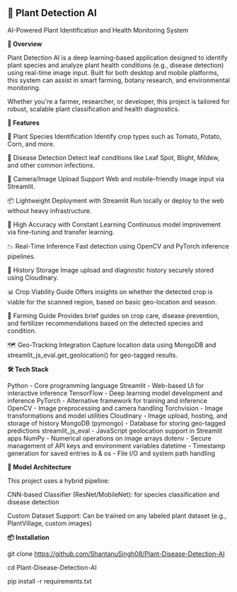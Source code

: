 ## **🌿 Plant Detection AI**

AI-Powered Plant Identification and Health Monitoring System

**📸 Overview**

Plant Detection AI is a deep learning-based application designed to identify plant species and analyze plant health conditions (e.g., disease detection) using real-time image input. Built for both desktop and mobile platforms, this system can assist in smart farming, botany research, and environmental monitoring.

Whether you're a farmer, researcher, or developer, this project is tailored for robust, scalable plant classification and health diagnostics.

**🚀 Features**

🌱 Plant Species Identification
Identify crop types such as Tomato, Potato, Corn, and more.

🦠 Disease Detection
Detect leaf conditions like Leaf Spot, Blight, Mildew, and other common infections.

📲 Camera/Image Upload Support
Web and mobile-friendly image input via Streamlit.

📦 Lightweight Deployment with Streamlit
Run locally or deploy to the web without heavy infrastructure.

🎯 High Accuracy with Constant Learning
Continuous model improvement via fine-tuning and transfer learning.

📉 Real-Time Inference
Fast detection using OpenCV and PyTorch inference pipelines.

🔐 History Storage
Image upload and diagnostic history securely stored using Cloudinary.

📊 Crop Viability Guide
Offers insights on whether the detected crop is viable for the scanned region, based on basic geo-location and season.

🌾 Farming Guide
Provides brief guides on crop care, disease prevention, and fertilizer recommendations based on the detected species and condition.

🗺️ Geo-Tracking Integration
Capture location data using MongoDB and streamlit_js_eval.get_geolocation() for geo-tagged results.


**🛠️ Tech Stack**

Python - Core programming language
Streamlit	- Web-based UI for interactive inference
TensorFlow	- Deep learning model development and inference
PyTorch	- Alternative framework for training and inference
OpenCV - Image preprocessing and camera handling
Torchvision	- Image transformations and model utilities
Cloudinary - Image upload, hosting, and storage of history
MongoDB (pymongo) -	Database for storing geo-tagged predictions
streamlit_js_eval	- JavaScript geolocation support in Streamlit apps
NumPy	- Numerical operations on image arrays
dotenv - Secure management of API keys and environment variables
datetime - Timestamp generation for saved entries
io & os	- File I/O and system path handling




**🧠 Model Architecture**

This project uses a hybrid pipeline:

CNN-based Classifier (ResNet/MobileNet): for species classification and disease detection

Custom Dataset Support: Can be trained on any labeled plant dataset (e.g., PlantVillage, custom images)

**📦 Installation**

git clone https://github.com/ShantanuSingh08/Plant-Disease-Detection-AI

cd Plant-Disease-Detection-AI

pip install -r requirements.txt
